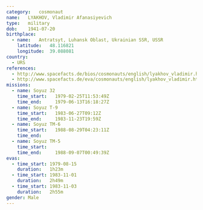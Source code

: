 ```yaml
---
category:	cosmonaut
name:	LYAKHOV, Vladimir Afanasiyevich 
type:	military
dob:	1941-07-20
birthplace:
  - name:	Antratsyt, Luhansk Oblast, Ukrainian SSR, USSR
    latitude:	48.116821
    longitude:	39.088081
country:
  - URS
references:
  - http://www.spacefacts.de/bios/cosmonauts/english/lyakhov_vladimir.htm
  - http://www.spacefacts.de/eva/cosmonauts/english/lyakhov_vladimir.htm
missions:
  - name: Soyuz 32
    time_start:   1979-02-25T11:53:49Z
    time_end:     1979-06-13T16:18:27Z
  - name: Soyuz T-9
    time_start:   1983-06-27T09:12Z
    time_end:     1983-11-23T19:59Z
  - name: Soyuz TM-6
    time_start:   1988-08-29T04:23:11Z
    time_end:     
  - name: Soyuz TM-5
    time_start:   
    time_end:     1988-09-07T00:49:39Z
evas:
  - time_start: 1979-08-15
    duration:   1h23m
  - time_start: 1983-11-01
    duration:   2h49m
  - time_start: 1983-11-03
    duration:   2h55m
gender:	Male
---
```

